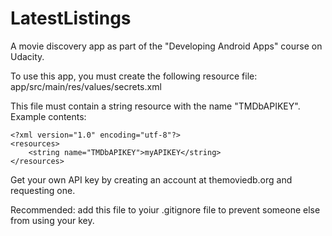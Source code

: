 # LatestListings
A movie discovery app as part of the "Developing Android Apps" course on Udacity.

To use this app, you must create the following resource file:
app/src/main/res/values/secrets.xml

This file must contain a string resource with the name "TMDbAPIKEY". Example contents:


```
<?xml version="1.0" encoding="utf-8"?>
<resources>
    <string name="TMDbAPIKEY">myAPIKEY</string>
</resources>
```

Get your own API key by creating an account at themoviedb.org and requesting one.

Recommended: add this file to yoiur .gitignore file to prevent someone else from using your key.
